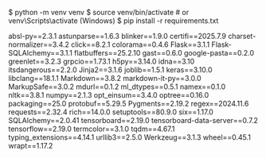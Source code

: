 $ python -m venv venv
$ source venv/bin/activate  # or venv\Scripts\activate (Windows)
$ pip install -r requirements.txt


absl-py==2.3.1
astunparse==1.6.3
blinker==1.9.0
certifi==2025.7.9
charset-normalizer==3.4.2
click==8.2.1
colorama==0.4.6
Flask==3.1.1
Flask-SQLAlchemy==3.1.1
flatbuffers==25.2.10
gast==0.6.0
google-pasta==0.2.0
greenlet==3.2.3
grpcio==1.73.1
h5py==3.14.0
idna==3.10
itsdangerous==2.2.0
Jinja2==3.1.6
joblib==1.5.1
keras==3.10.0
libclang==18.1.1
Markdown==3.8.2
markdown-it-py==3.0.0
MarkupSafe==3.0.2
mdurl==0.1.2
ml_dtypes==0.5.1
namex==0.1.0
nltk==3.8.1
numpy==2.1.3
opt_einsum==3.4.0
optree==0.16.0
packaging==25.0
protobuf==5.29.5
Pygments==2.19.2
regex==2024.11.6
requests==2.32.4
rich==14.0.0
setuptools==80.9.0
six==1.17.0
SQLAlchemy==2.0.41
tensorboard==2.19.0
tensorboard-data-server==0.7.2
tensorflow==2.19.0
termcolor==3.1.0
tqdm==4.67.1
typing_extensions==4.14.1
urllib3==2.5.0
Werkzeug==3.1.3
wheel==0.45.1
wrapt==1.17.2
